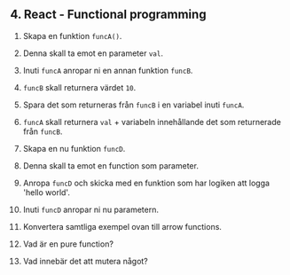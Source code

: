 ## 4. React - Functional programming

1. Skapa en funktion  ```funcA()```.

1. Denna skall ta emot en parameter ```val```.

1. Inuti ```funcA``` anropar ni en annan funktion ```funcB```.

1. ```funcB``` skall returnera värdet ```10```.

1. Spara det som returneras från ```funcB``` i en variabel inuti ```funcA```.

1. ```funcA``` skall returnera ```val``` + variabeln innehållande det som returnerade från ```funcB```.

1. Skapa en nu funktion ```funcD```.

1. Denna skall ta emot en function som parameter.

1. Anropa ```funcD``` och skicka med en funktion som har logiken att logga 'hello world'.

1. Inuti ```funcD``` anropar ni nu parametern.

1. Konvertera samtliga exempel ovan till arrow functions.

1. Vad är en pure function?

1. Vad innebär det att mutera något?

